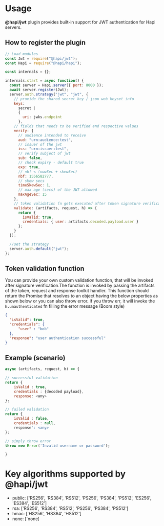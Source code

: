 # Usage

**@hapi/jwt** plugin provides built-in support for JWT authentication for Hapi servers.

## How to register the plugin

```js
// Load modules
const Jwt = require("@hapi/jwt");
const Hapi = require("@hapi/hapi");

const internals = {};

internals.start = async function() {
  const server = Hapi.server({ port: 8000 });
  await server.register(Jwt);
  server.auth.strategy("jwt", "jwt", {
    // provide the shared secret key / json web keyset info
    keys:
      secret |
      {
        uri: jwks.endpoint
      },
    // fields that needs to be verified and respective values
    verify: {
      // audience intended to receive
      aud: "urn:audience:test",
      // issuer of the jwt
      iss: "urn:issuer:test",
      // verify subject of jwt
      sub: false,
      // check expiry - default true
      exp: true,
      // nbf < (nowSec + skewSec)
      nbf: 1556582777,
      // skew secs
      timeSkewSec: 1,
      // max age (secs) of the JWT allowed
      maxAgeSec: 15
    },
    // token validation fn gets executed after token signature verification
    validate: (artifacts, request, h) => {
      return {
        isValid: true,
        credentials: { user: artifacts.decoded.payload.user }
      };
    }
  });

  //set the strategy
  server.auth.default("jwt");
};
```

## Token validation function

You can provide your own custom validation function, that will be invoked after signature verification.The function is invoked by passing the artifacts of the token, request and response toolkit handler. This function should return the Promise that resolves to an object having the below properties as shown below or you can also throw error. If you throw err, it will invoke the `h.unauthenticated` fn filling the error message (Boom style)

```json
{
  "isValid": true,
  "credentials": {
      "user" : "bob"
  },
  "response": "user authentication successful" 
}
```

## Example (scenario)

```js
async (artifacts, request, h) => {

// successful validation
return {
    isValid : true,
    credentials : {decoded payload},
    response: <any>
};

// failed validation
return {
    isValid : false,
    credentials : null,
    response": <any>
};

// simply throw error
throw new Error('Invalid username or password');

}
```

# Key algorithms supported by @hapi/jwt

- public: ['RS256', 'RS384', 'RS512', 'PS256', 'PS384', 'PS512', 'ES256', 'ES384', 'ES512']
- rsa: ['RS256', 'RS384', 'RS512', 'PS256', 'PS384', 'PS512']
- hmac: ['HS256', 'HS384', 'HS512']
- none: ['none]
